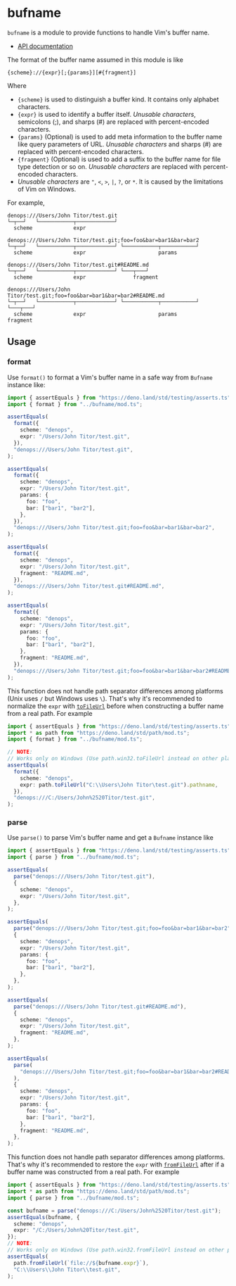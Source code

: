 # bufname

`bufname` is a module to provide functions to handle Vim's buffer name.

- [API documentation](https://doc.deno.land/https/deno.land/x/denops_std/bufname/mod.ts)

The format of the buffer name assumed in this module is like

```text
{scheme}://{expr}[;{params}][#{fragment}]
```

Where

- `{scheme}` is used to distinguish a buffer kind. It contains only alphabet
  characters.
- `{expr}` is used to identify a buffer itself. _Unusable characters_,
  semicolons (;), and sharps (#) are replaced with percent-encoded characters.
- `{params}` (Optional) is used to add meta information to the buffer name like
  query parameters of URL. _Unusable characters_ and sharps (#) are replaced
  with percent-encoded characters.
- `{fragment}` (Optional) is used to add a suffix to the buffer name for file
  type detection or so on. _Unusable characters_ are replaced with
  percent-encoded characters.
- _Unusable characters_ are `"`, `<`, `>`, `|`, `?`, or `*`. It is caused by the
  limitations of Vim on Windows.

For example,

```text
denops:///Users/John Titor/test.git
└─┬──┘   └───────────┬────────────┘
  scheme             expr

denops:///Users/John Titor/test.git;foo=foo&bar=bar1&bar=bar2
└─┬──┘   └───────────┬────────────┘ └───────────┬───────────┘
  scheme             expr                       params

denops:///Users/John Titor/test.git#README.md
└─┬──┘   └───────────┬────────────┘ └───┬───┘
  scheme             expr               fragment

denops:///Users/John Titor/test.git;foo=foo&bar=bar1&bar=bar2#README.md
└─┬──┘   └───────────┬────────────┘ └───────────┬───────────┘ └───┬───┘
  scheme             expr                       params            fragment
```

## Usage

### format

Use `format()` to format a Vim's buffer name in a safe way from `Bufname`
instance like:

```typescript
import { assertEquals } from "https://deno.land/std/testing/asserts.ts";
import { format } from "../bufname/mod.ts";

assertEquals(
  format({
    scheme: "denops",
    expr: "/Users/John Titor/test.git",
  }),
  "denops:///Users/John Titor/test.git",
);

assertEquals(
  format({
    scheme: "denops",
    expr: "/Users/John Titor/test.git",
    params: {
      foo: "foo",
      bar: ["bar1", "bar2"],
    },
  }),
  "denops:///Users/John Titor/test.git;foo=foo&bar=bar1&bar=bar2",
);

assertEquals(
  format({
    scheme: "denops",
    expr: "/Users/John Titor/test.git",
    fragment: "README.md",
  }),
  "denops:///Users/John Titor/test.git#README.md",
);

assertEquals(
  format({
    scheme: "denops",
    expr: "/Users/John Titor/test.git",
    params: {
      foo: "foo",
      bar: ["bar1", "bar2"],
    },
    fragment: "README.md",
  }),
  "denops:///Users/John Titor/test.git;foo=foo&bar=bar1&bar=bar2#README.md",
);
```

This function does not handle path separator differences among platforms (Unix
uses `/` but Windows uses `\`). That's why it's recommended to normalize the
`expr` with [`toFileUrl`](https://deno.land/std/path#tofileurl) before when
constructing a buffer name from a real path. For example

```typescript
import { assertEquals } from "https://deno.land/std/testing/asserts.ts";
import * as path from "https://deno.land/std/path/mod.ts";
import { format } from "../bufname/mod.ts";

// NOTE:
// Works only on Windows (Use path.win32.toFileUrl instead on other platforms)
assertEquals(
  format({
    scheme: "denops",
    expr: path.toFileUrl("C:\\Users\John Titor\test.git").pathname,
  }),
  "denops:///C:/Users/John%2520Titor/test.git",
);
```

### parse

Use `parse()` to parse Vim's buffer name and get a `Bufname` instance like

```typescript
import { assertEquals } from "https://deno.land/std/testing/asserts.ts";
import { parse } from "../bufname/mod.ts";

assertEquals(
  parse("denops:///Users/John Titor/test.git"),
  {
    scheme: "denops",
    expr: "/Users/John Titor/test.git",
  },
);

assertEquals(
  parse("denops:///Users/John Titor/test.git;foo=foo&bar=bar1&bar=bar2"),
  {
    scheme: "denops",
    expr: "/Users/John Titor/test.git",
    params: {
      foo: "foo",
      bar: ["bar1", "bar2"],
    },
  },
);

assertEquals(
  parse("denops:///Users/John Titor/test.git#README.md"),
  {
    scheme: "denops",
    expr: "/Users/John Titor/test.git",
    fragment: "README.md",
  },
);

assertEquals(
  parse(
    "denops:///Users/John Titor/test.git;foo=foo&bar=bar1&bar=bar2#README.md",
  ),
  {
    scheme: "denops",
    expr: "/Users/John Titor/test.git",
    params: {
      foo: "foo",
      bar: ["bar1", "bar2"],
    },
    fragment: "README.md",
  },
);
```

This function does not handle path separator differences among platforms. That's
why it's recommended to restore the `expr` with
[`fromFileUrl`](https://deno.land/std/path#fromfileurl) after if a buffer name
was constructed from a real path. For example

```typescript
import { assertEquals } from "https://deno.land/std/testing/asserts.ts";
import * as path from "https://deno.land/std/path/mod.ts";
import { parse } from "../bufname/mod.ts";

const bufname = parse("denops:///C:/Users/John%2520Titor/test.git");
assertEquals(bufname, {
  scheme: "denops",
  expr: "/C:/Users/John%20Titor/test.git",
});
// NOTE:
// Works only on Windows (Use path.win32.fromFileUrl instead on other platforms)
assertEquals(
  path.fromFileUrl(`file://${bufname.expr}`),
  "C:\\Users\\John Titor\\test.git",
);
```
